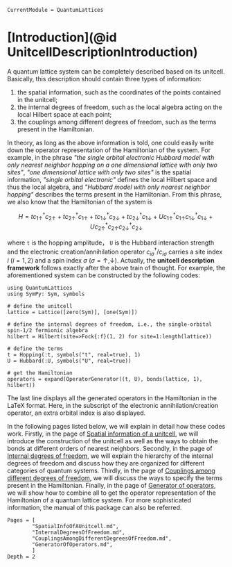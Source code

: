```@meta
CurrentModule = QuantumLattices
```

# [Introduction](@id UnitcellDescriptionIntroduction)

A quantum lattice system can be completely described based on its unitcell. Basically, this description should contain three types of information:

1) the spatial information, such as the coordinates of the points contained in the unitcell;
2) the internal degrees of freedom, such as the local algebra acting on the local Hilbert space at each point;
3) the couplings among different degrees of freedom, such as the terms present in the Hamiltonian.

In theory, as long as the above information is told, one could easily write down the operator representation of the Hamiltonian of the system. For example, in the phrase *"the single orbital electronic Hubbard model with only nearest neighbor hopping on a one dimensional lattice with only two sites"*, *"one dimensional lattice with only two sites"* is the spatial information, *"single orbital electronic"* defines the local Hilbert space and thus the local algebra, and *"Hubbard model with only nearest neighbor hopping"* describes the terms present in the Hamiltonian. From this phrase, we also know that the Hamiltonian of the system is

```math
H=tc^†_{1↑}c_{2↑}+tc^†_{2↑}c_{1↑}+tc^†_{1↓}c_{2↓}+tc^†_{2↓}c_{1↓}+Uc^†_{1↑}c_{1↑}c^†_{1↓}c_{1↓}+Uc^†_{2↑}c_{2↑}c^†_{2↓}c_{2↓}
```

where ``t`` is the hopping amplitude， ``U`` is the Hubbard interaction strength and the electronic creation/annihilation operator $c^\dagger_{i\sigma}/c_{i\sigma}$ carries a site index $i$ ($i=1, 2$) and a spin index $\sigma$ ($\sigma=\uparrow, \downarrow$). Actually, the **unitcell description framework** follows exactly after the above train of thought. For example, the aforementioned system can be constructed by the following codes:

```@example
using QuantumLattices
using SymPy: Sym, symbols

# define the unitcell
lattice = Lattice([zero(Sym)], [one(Sym)])

# define the internal degrees of freedom, i.e., the single-orbital spin-1/2 fermionic algebra
hilbert = Hilbert(site=>Fock{:f}(1, 2) for site=1:length(lattice))

# define the terms
t = Hopping(:t, symbols("t", real=true), 1)
U = Hubbard(:U, symbols("U", real=true))

# get the Hamiltonian
operators = expand(OperatorGenerator((t, U), bonds(lattice, 1), hilbert))
```
The last line displays all the generated operators in the Hamiltonian in the LaTeX format. Here, in the subscript of the electronic annihilation/creation operator, an extra orbital index is also displayed.

In the following pages listed below, we will explain in detail how these codes work. Firstly, in the page of [Spatial information of a unitcell](@ref), we will introduce the construction of the unitcell as well as the ways to obtain the bonds at different orders of nearest neighbors. Secondly, in the page of [Internal degrees of freedom](@ref), we will explain the hierarchy of the internal degrees of freedom and discuss how they are organized for different categories of quantum systems. Thirdly, in the page of [Couplings among different degrees of freedom](@ref), we will discuss the ways to specify the terms present in the Hamiltonian. Finally, in the page of [Generator of operators](@ref), we will show how to combine all to get the operator representation of the Hamiltonian of a quantum lattice system. For more sophisticated information, the manual of this package can also be referred.

```@contents
Pages = [
        "SpatialInfoOfAUnitcell.md",
        "InternalDegreesOfFreedom.md",
        "CouplingsAmongDifferentDegreesOfFreedom.md",
        "GeneratorOfOperators.md",
        ]
Depth = 2
```
